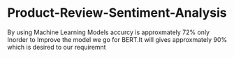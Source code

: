 # Product-Review-Sentiment-Analysis
By using Machine Learning Models accurcy is approxmately 72% only Inorder to Improve the model we go for BERT.It will gives approxmately 90% which is desired to our requiremnt
